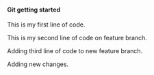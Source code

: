 #### Git getting started

This is my first line of code.

This is my second line of code on feature branch.

Adding third line of code to new feature branch.

Adding new changes.